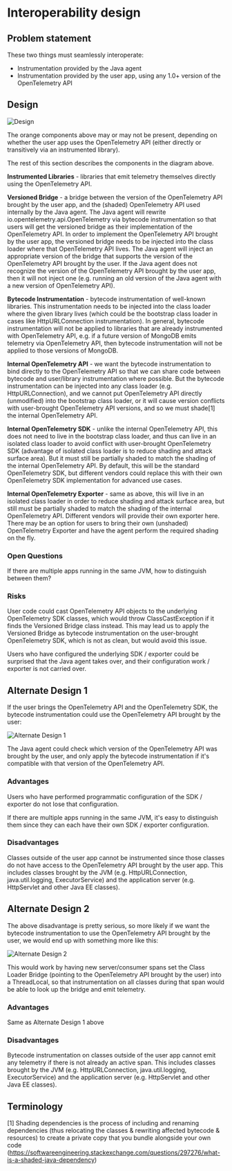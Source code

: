 # Interoperability design

## Problem statement

These two things must seamlessly interoperate:

* Instrumentation provided by the Java agent
* Instrumentation provided by the user app, using any 1.0+ version of the OpenTelemetry API

## Design

![Design](design.png)

The orange components above may or may not be present, depending on whether the user app uses
the OpenTelemetry API (either directly or transitively via an instrumented library).

The rest of this section describes the components in the diagram above.

**Instrumented Libraries** - libraries that emit telemetry themselves directly
using the OpenTelemetry API.

**Versioned Bridge** - a bridge between the version of the OpenTelemetry API
brought by the user app, and the (shaded) OpenTelemetry API used internally by the Java agent.
The Java agent will rewrite io.opentelemetry.api.OpenTelemetry via bytecode instrumentation
so that users will get the versioned bridge as their implementation of the OpenTelemetry API.
In order to implement the OpenTelemetry API brought by the user app,
the versioned bridge needs to be injected into the class loader where that OpenTelemetry API lives.
The Java agent will inject an appropriate version of the bridge
that supports the version of the OpenTelemetry API brought by the user.
If the Java agent does not recognize the version of the OpenTelemetry API brought by the user app,
then it will not inject one (e.g. running an old version of the Java agent with a new version
of OpenTelemetry API).

**Bytecode Instrumentation** - bytecode instrumentation of well-known libraries.
This instrumentation needs to be injected into the class loader where the given library lives
(which could be the bootstrap class loader in cases like HttpURLConnection instrumentation).
In general, bytecode instrumentation will not be applied to libraries that are already instrumented
with OpenTelemetry API, e.g. if a future version of MongoDB emits telemetry via OpenTelemetry API,
then bytecode instrumentation will not be applied to those versions of MongoDB.

**Internal OpenTelemetry API** - we want the bytecode instrumentation to bind directly
to the OpenTelemetry API so that we can share code between bytecode and user/library instrumentation
where possible.
But the bytecode instrumentation can be injected into any class loader (e.g. HttpURLConnection),
and we cannot put OpenTelemetry API directly (unmodified) into the bootstrap class loader,
or it will cause version conflicts with user-brought OpenTelemetry API versions,
and so we must shade[1] the internal OpenTelemetry API.

**Internal OpenTelemetry SDK** - unlike the internal OpenTelemetry API, this does not need to live
in the bootstrap class loader, and thus can live in an isolated class loader to avoid conflict
with user-brought OpenTelemetry SDK (advantage of isolated class loader is to reduce shading
and attack surface area).
But it must still be partially shaded to match the shading of the internal OpenTelemetry API.
By default, this will be the standard OpenTelemetry SDK, but different vendors could replace this
with their own OpenTelemetry SDK implementation for advanced use cases.

**Internal OpenTelemetry Exporter** - same as above, this will live in an isolated class loader
in order to reduce shading and attack surface area, but still must be partially shaded
to match the shading of the internal OpenTelemetry API.
Different vendors will provide their own exporter here.
There may be an option for users to bring their own (unshaded) OpenTelemetry Exporter
and have the agent perform the required shading on the fly.

### Open Questions

If there are multiple apps running in the same JVM, how to distinguish between them?

### Risks

User code could cast OpenTelemetry API objects to the underlying OpenTelemetry SDK classes,
which would throw ClassCastException if it finds the Versioned Bridge class instead.
This may lead us to apply the Versioned Bridge as bytecode instrumentation
on the user-brought OpenTelemetry SDK, which is not as clean, but would avoid this issue.

Users who have configured the underlying SDK / exporter could be surprised
that the Java agent takes over, and their configuration work / exporter is not carried over.

## Alternate Design 1

If the user brings the OpenTelemetry API and the OpenTelemetry SDK,
the bytecode instrumentation could use the OpenTelemetry API brought by the user:

![Alternate Design 1](alt-design-1.png)

The Java agent could check which version of the OpenTelemetry API was brought by the user,
and only apply the bytecode instrumentation if it's compatible
with that version of the OpenTelemetry API.

### Advantages

Users who have performed programmatic configuration of the SDK / exporter
do not lose that configuration.

If there are multiple apps running in the same JVM, it's easy to distinguish them
since they can each have their own SDK / exporter configuration.

### Disadvantages

Classes outside of the user app cannot be instrumented since those classes do not have access
to the OpenTelemetry API brought by the user app. This includes classes brought by the JVM
(e.g. HttpURLConnection, java.util.logging, ExecutorService)
and the application server (e.g. HttpServlet and other Java EE classes).

## Alternate Design 2

The above disadvantage is pretty serious, so more likely
if we want the bytecode instrumentation to use the OpenTelemetry API brought by the user,
we would end up with something more like this:

![Alternate Design 2](alt-design-2.png)

This would work by having new server/consumer spans set the Class Loader Bridge
(pointing to the OpenTelemetry API brought by the user) into a ThreadLocal,
so that instrumentation on all classes during that span would be able to look up the bridge
and emit telemetry.

### Advantages

Same as Alternate Design 1 above

### Disadvantages

Bytecode instrumentation on classes outside of the user app cannot emit any telemetry
if there is not already an active span. This includes classes brought by the JVM
(e.g. HttpURLConnection, java.util.logging, ExecutorService)
and the application server (e.g. HttpServlet and other Java EE classes).

## Terminology

[1] Shading dependencies is the process of including and renaming dependencies
(thus relocating the classes & rewriting affected bytecode & resources)
to create a private copy that you bundle alongside your own code
(<https://softwareengineering.stackexchange.com/questions/297276/what-is-a-shaded-java-dependency>)
